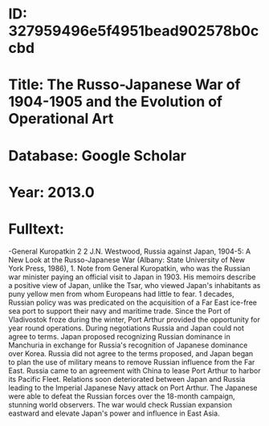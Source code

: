 # ID: 327959496e5f4951bead902578b0ccbd
# Title: The Russo-Japanese War of 1904-1905 and the Evolution of Operational Art
# Database: Google Scholar
# Year: 2013.0
# Fulltext:
-General Kuropatkin 2 2 J.N. Westwood, Russia against Japan, 1904-5: A New Look at the Russo-Japanese War (Albany: State University of New York Press, 1986), 1.
Note from General Kuropatkin, who was the Russian war minister paying an official visit to Japan in 1903.
His memoirs describe a positive view of Japan, unlike the Tsar, who viewed Japan's inhabitants as puny yellow men from whom Europeans had little to fear.
1 decades, Russian policy was was predicated on the acquisition of a Far East ice-free sea port to support their navy and maritime trade.
Since the Port of Vladivostok froze during the winter, Port Arthur provided the opportunity for year round operations.
During negotiations Russia and Japan could not agree to terms.
Japan proposed recognizing Russian dominance in Manchuria in exchange for Russia's recognition of Japanese dominance over Korea.
Russia did not agree to the terms proposed, and Japan began to plan the use of military means to remove Russian influence from the Far East.
Russia came to an agreement with China to lease Port Arthur to harbor its Pacific Fleet.
Relations soon deteriorated between Japan and Russia leading to the Imperial Japanese Navy attack on Port Arthur.
The Japanese were able to defeat the Russian forces over the 18-month campaign, stunning world observers.
The war would check Russian expansion eastward and elevate Japan's power and influence in East Asia.